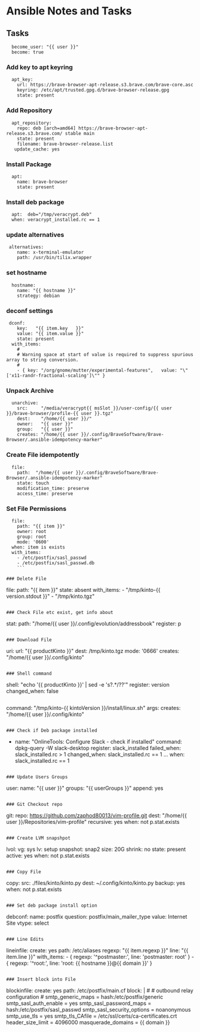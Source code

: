 # Ansible Notes and Tasks

## Tasks

```
  become_user: "{{ user }}"
  become: true

```  


### Add key to apt keyring
```
  apt_key:
    url: https://brave-browser-apt-release.s3.brave.com/brave-core.asc
    keyring: /etc/apt/trusted.gpg.d/brave-browser-release.gpg
    state: present
```

### Add Repository
```
  apt_repository:
    repo: deb [arch=amd64] https://brave-browser-apt-release.s3.brave.com/ stable main
    state: present
    filename: brave-browser-release.list
   update_cache: yes
```

### Install Package
```
  apt:
    name: brave-browser
    state: present
```

### Install deb package
```
  apt:  deb="/tmp/veracrypt.deb"
  when: veracrypt_installed.rc == 1
```

### update alternatives
```
 alternatives:
    name: x-terminal-emulator
    path: /usr/bin/tilix.wrapper
```

### set hostname
```
  hostname:
    name: "{{ hostname }}"
    strategy: debian
```

### deconf settings
```
 dconf:
    key:   "{{ item.key   }}"
    value: "{{ item.value }}"
    state: present
  with_items:
    #
    # Warning space at start of value is required to suppress spurious array to string conversion.
    #
    - { key: "/org/gnome/mutter/experimental-features",   value: "\"['x11-randr-fractional-scaling']\"" }
```

### Unpack Archive
```
  unarchive:
    src:     "/media/veracrypt{{ msSlot }}/user-config/{{ user }}/brave-browser/profile-{{ user }}.tgz"
    dest:    "/home/{{ user }}/"
    owner:   "{{ user }}"
    group:   "{{ user }}"
    creates: "/home/{{ user }}/.config/BraveSoftware/Brave-Browser/.ansible-idempotency-marker"

```

### Create File idempotently
```
  file:
    path:  "/home/{{ user }}/.config/BraveSoftware/Brave-Browser/.ansible-idempotency-marker"
    state: touch
    modification_time: preserve
    access_time: preserve
```

### Set File Permissions
```
  file:
    path: "{{ item }}"
    owner: root
    group: root
    mode: '0600'
  when: item is exists
  with_items:
    - /etc/postfix/sasl_passwd
    - /etc/postfix/sasl_passwd.db
    ```

### Delete File
```
  file:
    path:  "{{ item }}"
    state: absent
  with_items:
    - "/tmp/kinto-{{ version.stdout }}"
    - "/tmp/kinto.tgz"
```

### Check File etc exist, get info about
```
   stat:
     path: "/home/{{ user }}/.config/evolution/addressbook"
   register: p
```

### Download File
```
  uri:
    url: "{{ productKinto }}"
    dest: /tmp/kinto.tgz
    mode: '0666'
    creates: "/home/{{ user }}/.config/kinto"
```

### Shell command
```
shell: "echo '{{ productKinto }}' | sed -e 's?.*/??'"
  register: version
  changed_when: false
```
```
  command: "/tmp/kinto-{{ kintoVersion }}/install/linux.sh"
  args:
    creates: "/home/{{ user }}/.config/kinto"
```

### Check if Deb package installed
```
- name: "OnlineTools: Configure Slack - check if installed"
  command:      dpkg-query -W slack-desktop
  register:     slack_installed
  failed_when:  slack_installed.rc > 1
  changed_when: slack_installed.rc == 1
  ...
  when: slack_installed.rc == 1

```

### Update Users Groups
```
  user:
    name: "{{ user }}"
    groups: "{{ userGroups }}"
    append: yes
```

### Git Checkout repo
```
  git:
    repo: https://github.com/zaphod80013/vim-profile.git
    dest: "/home/{{ user }}/Repositories/vim-profile"
    recursive: yes
  when: not p.stat.exists
```

### Create LVM snapshpot
```
  lvol:
    vg:       sys
    lv:       setup
    snapshot: snap2
    size:     20G
    shrink:   no
    state:    present
    active:   yes
  when: not p.stat.exists
```

### Copy File
```
  copy:
    src:    ./files/kinto/kinto.py
    dest:   ~/.config/kinto/kinto.py
    backup: yes
  when: not p.stat.exists
```

### Set deb package install option
```
  debconf:
    name: postfix
    question: postfix/main_mailer_type
    value: Internet Site
    vtype: select
```

### Line Edits
```
  lineinfile:
    create: yes
    path: /etc/aliases
    regexp: "{{ item.regexp }}"
    line: "{{ item.line }}"
  with_items:
    - { regexp: '^postmaster:', line: 'postmaster:   root' }
    - { regexp: '^root:',       line: 'root:         {{ hostname }}@{{ domain }}' }
```

### Insert block into File
```
  blockinfile:
    create: yes
    path: /etc/postfix/main.cf
    block: |
      #
      # outbound relay configuration
      #
      smtp_generic_maps = hash:/etc/postfix/generic
      smtp_sasl_auth_enable = yes
      smtp_sasl_password_maps = hash:/etc/postfix/sasl_passwd
      smtp_sasl_security_options = noanonymous
      smtp_use_tls = yes
      smtp_tls_CAfile = /etc/ssl/certs/ca-certificates.crt
      header_size_limit = 4096000
      masquerade_domains =  {{ domain }}
```




